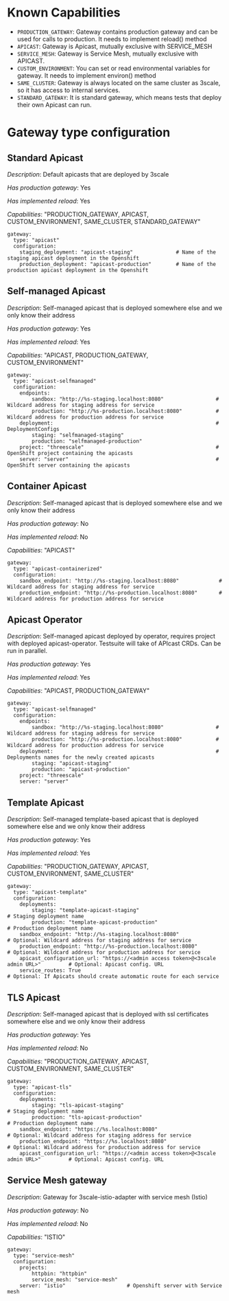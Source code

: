 # Known Capabilities
* `PRODUCTION_GATEWAY`: Gateway contains production gateway and can be used for calls to production. It needs to implement reload() method
* `APICAST`: Gateway is Apicast, mutually exclusive with SERVICE_MESH
* `SERVICE_MESH`: Gateway is Service Mesh, mutually exclusive with APICAST. 
* `CUSTOM_ENVIRONMENT`: You can set or read environmental variables for gateway. It needs to implement environ() method
* `SAME_CLUSTER`: Gateway is always located on the same cluster as 3scale, so it has access to internal services.
* `STANDARD_GATEWAY`: It is standard gateway, which means tests that deploy their own Apicast can run.

# Gateway type configuration
## Standard Apicast
*Description*: Default apicasts that are deployed by 3scale

*Has production gateway*: Yes

*Has implemented reload*: Yes

*Capabilities*: "PRODUCTION_GATEWAY, APICAST, CUSTOM_ENVIRONMENT, SAME_CLUSTER, STANDARD_GATEWAY" 
```
gateway:
  type: "apicast"
  configuration:
    staging_deployment: "apicast-staging"              # Name of the staging apicast deployment in the Openshift
    production_deployment: "apicast-production"        # Name of the production apicast deployment in the Openshift
```
## Self-managed Apicast
*Description*: Self-managed apicast that is deployed somewhere else and we only know their address

*Has production gateway*: Yes

*Has implemented reload*: Yes

*Capabilities*: "APICAST, PRODUCTION_GATEWAY, CUSTOM_ENVIRONMENT" 
```
gateway:
  type: "apicast-selfmanaged"
  configuration:
    endpoints:
        sandbox: "http://%s-staging.localhost:8080"                 # Wildcard address for staging address for service
        production: "http://%s-production.localhost:8080"           # Wildcard address for production address for service
    deployment:                                                     # DeploymentConfigs
        staging: "selfmanaged-staging"
        production: "selfmanaged-production"
    project: "threescale"                                           # OpenShift project containing the apicasts
    server: "server"                                                # OpenShift server containing the apicasts
```
## Container Apicast
*Description*: Self-managed apicast that is deployed somewhere else and we only know their address

*Has production gateway*: No

*Has implemented reload*: No

*Capabilities*: "APICAST" 
```
gateway:
  type: "apicast-containerized"
  configuration:
    sandbox_endpoint: "http://%s-staging.localhost:8080"             # Wildcard address for staging address for service
    production_endpoint: "http://%s-production.localhost:8080"       # Wildcard address for production address for service
```
## Apicast Operator
*Description*: Self-managed apicast deployed by operator, requires project with deployed apicast-operator.
 Testsuite will take of APIcast CRDs. Can be run in parallel.

*Has production gateway*: Yes

*Has implemented reload*: Yes

*Capabilities*: "APICAST, PRODUCTION_GATEWAY" 
```
gateway:
  type: "apicast-selfmanaged"
  configuration:
    endpoints:
        sandbox: "http://%s-staging.localhost:8080"                 # Wildcard address for staging address for service
        production: "http://%s-production.localhost:8080"           # Wildcard address for production address for service
    deployment:                                                     # Deployments names for the newly created apicasts
        staging: "apicast-staging"
        production: "apicast-production"
    project: "threescale"
    server: "server"                                
```

## Template Apicast
*Description*: Self-managed template-based apicast that is deployed somewhere else and we only know their address

*Has production gateway*: Yes

*Has implemented reload*: Yes

*Capabilities*: "PRODUCTION_GATEWAY, APICAST, CUSTOM_ENVIRONMENT, SAME_CLUSTER"
```
gateway:
  type: "apicast-template"
  configuration:
    deployments:
        staging: "template-apicast-staging"                                              # Staging deployment name
        production: "template-apicast-production"                                        # Production deployment name
    sandbox_endpoint: "http://%s-staging.localhost:8080"                                 # Optional: Wildcard address for staging address for service
    production_endpoint: "http://%s-production.localhost:8080"                           # Optional: Wildcard address for production address for service
    apicast_configuration_url: "https://<admin access token>@<3scale admin URL>"         # Optional: Apicast config. URL
    service_routes: True                                                               # Optional: If Apicats should create automatic route for each service
```
## TLS Apicast
*Description*: Self-managed apicast that is deployed with ssl certificates somewhere else and we only know their address

*Has production gateway*: Yes

*Has implemented reload*: No

*Capabilities*: "PRODUCTION_GATEWAY, APICAST, CUSTOM_ENVIRONMENT, SAME_CLUSTER"
```
gateway:
  type: "apicast-tls"
  configuration:
    deployments:
        staging: "tls-apicast-staging"                                                   # Staging deployment name
        production: "tls-apicast-production"                                             # Production deployment name
    sandbox_endpoint: "https://%s.localhost:8080"                                        # Optional: Wildcard address for staging address for service
    production_endpoint: "https://%s.localhost:8080"                                     # Optional: Wildcard address for production address for service
    apicast_configuration_url: "https://<admin access token>@<3scale admin URL>"         # Optional: Apicast config. URL
```

## Service Mesh gateway
*Description*: Gateway for 3scale-istio-adapter with service mesh (Istio)

*Has production gateway*: No

*Has implemented reload*: No

*Capabilities*: "ISTIO"
```
gateway:
  type: "service-mesh"
  configuration:
    projects:
        httpbin: "httpbin"
        service_mesh: "service-mesh"
    server: "istio"                    # Openshift server with Service mesh
```